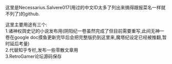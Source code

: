这里是Necessarius.Salvere017(用过的中文ID太多了列出来搞得跟报菜名一样就不列了)的github.
<br />

这里主要用途有三个:
<br />
1.诸神权舆史记的小说发布用(阴阳纪一卷虽然完成了但目前需要重写,此间无神一卷在google doc摸鱼更新完毕后会把完整版扔到这里来,魔塔纪设定已经被推翻,暂时延后考量)
<br />
2.代替知乎专栏,发布一些零散文章用
<br />
3.RetroGamer论坛源码保存
